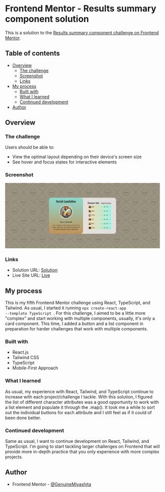 # Frontend Mentor - Results summary component solution

This is a solution to the [Results summary component challenge on Frontend Mentor](https://www.frontendmentor.io/challenges/results-summary-component-CE_K6s0maV).

## Table of contents

- [Overview](#overview)
  - [The challenge](#the-challenge)
  - [Screenshot](#screenshot)
  - [Links](#links)
- [My process](#my-process)
  - [Built with](#built-with)
  - [What I learned](#what-i-learned)
  - [Continued development](#continued-development)
- [Author](#author)

## Overview

### The challenge

Users should be able to:

- View the optimal layout depending on their device's screen size
- See hover and focus states for interactive elements

### Screenshot

![Snapshot](./src/assets/DesktopFinalization.png)

### Links

- Solution URL: [Solution](https://www.frontendmentor.io/solutions/order-summary-reacttailwindtypescript-aaxrIG5Y9R)
- Live Site URL: [Live](https://fmentorresultssummary.netlify.app/)

## My process

This is my fifth Frontend Mentor challenge using React, TypeScript, and Tailwind. As usual, I started it running <code>npx create-react-app --template TypeScript </code>. For this challenge, I aimed to be a little more "complex" and start working with multiple components, usually, it's only a card component. This time, I added a button and a list component in preparation for harder challenges that work with multiple components.

### Built with

- React.js
- Tailwind CSS
- TypeScript
- Mobile-First Approach

### What I learned

As usual, my experience with React, Tailwind, and TypeScript continue to increase with each project/challenge I tackle. With this solution, I figured the list of different character attributes was a good opportunity to work with a list element and populate it through the .map(). It took me a while to sort out the individual buttons for each attribute and I still feel as if it could of been done better.

### Continued development

Same as usual, I want to continue development on React, Tailwind, and TypeScript. I'm going to start tackling larger challenges on Frontend that will provide more in-depth practice that you only experience with more complex projects.

## Author

- Frontend Mentor - [@GenuineMiyashita](https://www.frontendmentor.io/profile/GenuineMiyashita)
